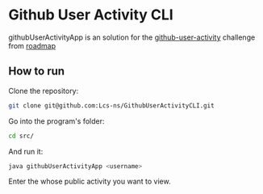 # Github User Activity CLI

githubUserActivityApp is an solution for the [github-user-activity](https://roadmap.sh/projects/github-user-activity) challenge from [roadmap](https://roadmap.sh/)

## How to run

Clone the repository:

```bash
git clone git@github.com:Lcs-ns/GithubUserActivityCLI.git
```

Go into the program's folder:

```bash
cd src/
```

And run it:

```bash
java githubUserActivityApp <username>
```
Enter the <username> whose public activity you want to view.